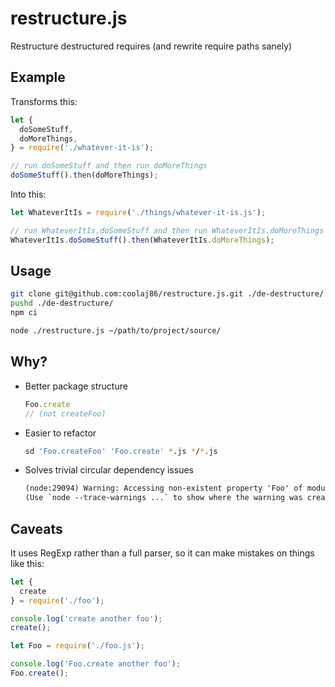 # restructure.js

Restructure destructured requires (and rewrite require paths sanely)

## Example

Transforms this:

```js
let {
  doSomeStuff,
  doMoreThings,
} = require('./whatever-it-is');

// run doSomeStuff and then run doMoreThings
doSomeStuff().then(doMoreThings);
```

Into this:

```js
let WhateverItIs = require('./things/whatever-it-is.js');

// run WhateverItIs.doSomeStuff and then run WhateverItIs.doMoreThings
WhateverItIs.doSomeStuff().then(WhateverItIs.doMoreThings);
```

## Usage

```bash
git clone git@github.com:coolaj86/restructure.js.git ./de-destructure/
pushd ./de-destructure/
npm ci

node ./restructure.js ~/path/to/project/source/
```

## Why?

- Better package structure
  ```js
  Foo.create
  // (not createFoo)
  ```
- Easier to refactor
  ```bash
  sd 'Foo.createFoo' 'Foo.create' *.js */*.js
  ```
- Solves trivial circular dependency issues
  ```txt
  (node:29094) Warning: Accessing non-existent property 'Foo' of module exports inside circular dependency
  (Use `node --trace-warnings ...` to show where the warning was created)
  ```

## Caveats

It uses RegExp rather than a full parser, so it can make mistakes on things like this:

```js
let {
  create
} = require('./foo');

console.log('create another foo');
create();
```

```js
let Foo = require('./foo.js');

console.log('Foo.create another foo');
Foo.create();
```
